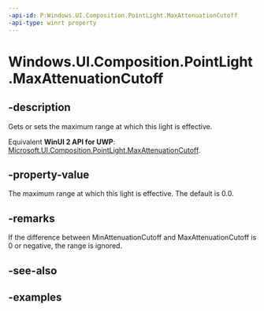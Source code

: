 ```yaml
---
-api-id: P:Windows.UI.Composition.PointLight.MaxAttenuationCutoff
-api-type: winrt property
---
```


<!-- Property syntax.
public float MaxAttenuationCutoff { get;  set; }
-->

# Windows.UI.Composition.PointLight.MaxAttenuationCutoff

## -description

Gets or sets the maximum range at which this light is effective.

Equivalent **WinUI 2 API for UWP**: [Microsoft.UI.Composition.PointLight.MaxAttenuationCutoff](/windows/winui/api/microsoft.ui.composition.pointlight.maxattenuationcutoff).

## -property-value

The maximum range at which this light is effective. The default is 0.0.

## -remarks

If the difference between MinAttenuationCutoff and MaxAttenuationCutoff is 0 or negative, the range is ignored.

## -see-also

## -examples

